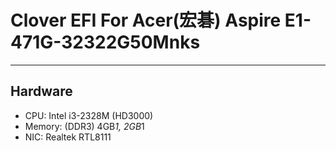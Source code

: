# Clover EFI For Acer(宏碁) Aspire E1-471G-32322G50Mnks
---
## Hardware
- CPU: Intel i3-2328M (HD3000)
- Memory: (DDR3) 4GB*1, 2GB*1
- NIC: Realtek RTL8111
